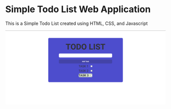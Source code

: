 # Simple Todo List Web Application

This is a Simple Todo List created using HTML, CSS, and Javascript

![Screenshot of the Todo List](assets/image.png)

